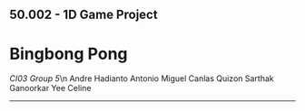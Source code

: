 ## 50.002 - 1D Game Project
# Bingbong Pong

*CI03 Group 5*\n
Andre Hadianto
Antonio Miguel Canlas Quizon
Sarthak Ganoorkar
Yee Celine



---